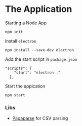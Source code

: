 The Application
========================

Starting a Node App

```
npm init
```

Install `electron`

```
npm install --save-dev electron
```

Add the start script in `package.json`
```
"scripts": {
    "start": "electron ."
  },
```

Start the appication
```
npm start
```

### Libs

 - [Papaparse][lib-papaparse] for CSV parsing






[lib-papaparse]: https://github.com/mholt/PapaParse




